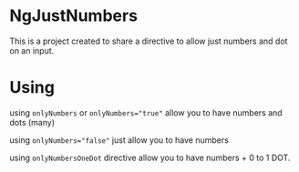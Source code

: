 # NgJustNumbers

This is a project created to share a directive to allow just numbers and dot on an input.

# Using

using `onlyNumbers` or `onlyNumbers="true"` allow you to have numbers and dots (many)

using `onlyNumbers="false"` just allow you to have numbers

using `onlyNumbersOneDot` directive allow you to have numbers + 0 to 1 DOT.
